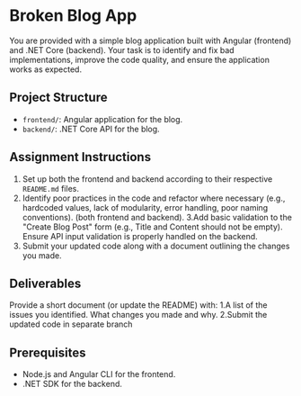 # Broken Blog App

You are provided with a simple blog application built with Angular (frontend) and .NET Core (backend). Your task is to identify and fix bad implementations, improve the code quality, and ensure the application works as expected.

## Project Structure
- `frontend/`: Angular application for the blog.
- `backend/`: .NET Core API for the blog.

## Assignment Instructions
1. Set up both the frontend and backend according to their respective `README.md` files.
2. Identify poor practices in the code and refactor where necessary (e.g., hardcoded values, lack of modularity, error handling,  poor naming conventions).
 (both frontend and backend).
3.Add basic validation to the "Create Blog Post" form (e.g., Title and Content should not be empty).
Ensure API input validation is properly handled on the backend.
4. Submit your updated code along with a document outlining the changes you made.

## Deliverables
Provide a short document (or update the README) with:
1.A list of the issues you identified.
	What changes you made and why.
2.Submit the updated code  in separate branch

## Prerequisites
- Node.js and Angular CLI for the frontend.
- .NET SDK for the backend.

  
